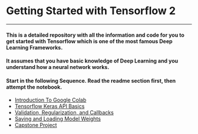 # Getting Started with Tensorflow 2
-------

#### This is a detailed repository with all the information and code for you to get started with Tensorflow which is one of the most famous Deep Learning Frameworks.
#### It assumes that you have basic knowledge of Deep Learning and you understand how a neural network works.

#### Start in the following Sequence. Read the readme section first, then attempt the notebook.
* [Introduction To Google Colab](https://github.com/ahmadmustafaanis/Getting-Started-with-Tensorflow-2/tree/master/Introduction%20to%20Google%20Colab)
* [Tensorflow Keras API Basics](https://github.com/ahmadmustafaanis/Getting-Started-with-Tensorflow-2/tree/master/TF.Keras%20Sequential%20API%20Basics)
* [Validation, Regularization, and Callbacks](https://github.com/ahmadmustafaanis/Getting-Started-with-Tensorflow-2/tree/master/Validation%2C%20Regularization%20and%20Callbacks)
* [Saving and Loading Model Weights](https://github.com/ahmadmustafaanis/Getting-Started-with-Tensorflow-2/tree/master/Saving%20and%20Loading%20Model%20Weights)
* [Capstone Project]()